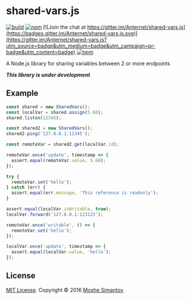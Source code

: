 # shared-vars.js

[![build](https://img.shields.io/travis/Anternet/shared-vars.js.svg?branch=master)](https://travis-ci.org/Anternet/shared-vars.js)
[![npm](https://img.shields.io/npm/v/shared-vars.js.svg)](https://npmjs.org/package/shared-vars.js)
[![Join the chat at https://gitter.im/Anternet/shared-vars.js](https://badges.gitter.im/Anternet/shared-vars.js.svg)](https://gitter.im/Anternet/shared-vars.js?utm_source=badge&utm_medium=badge&utm_campaign=pr-badge&utm_content=badge)
[![npm](https://img.shields.io/npm/l/shared-vars.js.svg)](LICENSE)


A Node.js library for sharing variables between 2 or more endpoints

***This library is under development***

## Example

```js
const shared = new SharedVars();
const localVar = shared.assign(5.68);
shared.listen(12345);

const shared2 = new SharedVars();
shared2.ping('127.0.0.1:12345');

const remoteVar = shared2.get(localVar.id);

remoteVar.once('update', timestamp => {
  assert.equal(remoteVar.value, 5.68);
});

try {
  remoteVar.set('hello');
} catch (err) {
  assert.equal(err.message, 'This reference is readonly');
}

assert.equal(localVar.isWritable, true);
localVar.forward('127.0.0.1:123123');

remoteVar.once('writable', () => {
  remoteVar.set('hello');
});

localVar.once('update', timestamp => {
  assert.equal(localVar.value, 'hello');
});
```

## License

[MIT License](LICENSE).
Copyright &copy; 2016 [Moshe Simantov](https://github.com/moshest)




